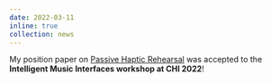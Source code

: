 ```yaml
---
date: 2022-03-11
inline: true
collection: news
---
```

My position paper on [Passive Haptic Rehearsal](https://arxiv.org/abs/2203.12749) was accepted to the **Intelligent Music Interfaces workshop at CHI 2022**!